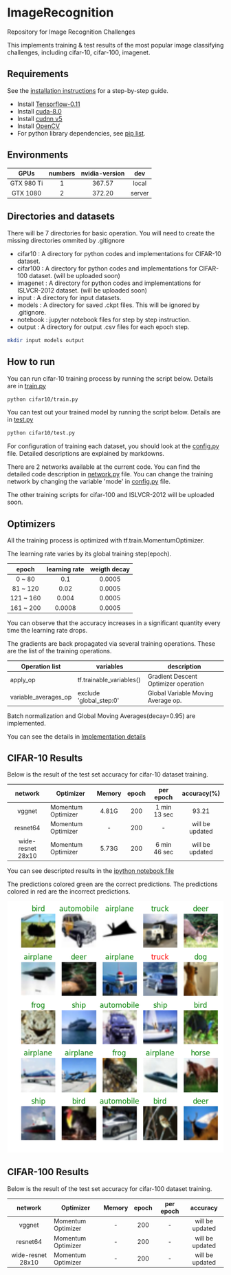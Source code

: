 # ImageRecognition
Repository for Image Recognition Challenges

This implements training & test results of the most popular image classifying challenges, including cifar-10, cifar-100, imagenet.

## Requirements
See the [installation instructions](installation.md) for a step-by-step guide.
- Install [Tensorflow-0.11](https://www.tensorflow.org/versions/r0.11/get_started/os_setup.html)
- Install [cuda-8.0](https://developer.nvidia.com/cuda-downloads)
- Install [cudnn v5](https://developer.nvidia.com/cudnn)
- Install [OpenCV](http://docs.opencv.org/2.4/doc/tutorials/introduction/linux_install/linux_install.html)
- For python library dependencies, see [pip list](pip_list.sh).

## Environments
| GPUs       | numbers | nvidia-version | dev    |
|:----------:|:-------:|:--------------:|:------:|
| GTX 980 Ti | 1       | 367.57         | local  |
| GTX 1080   | 2       | 372.20         | server |

## Directories and datasets
There will be 7 directories for basic operation. You will need to create the missing directories ommited by .gitignore

- cifar10 : A directory for python codes and implementations for CIFAR-10 dataset.
- cifar100 : A directory for python codes and implementations for CIFAR-100 dataset. (will be uploaded soon)
- imagenet : A directory for python codes and implementations for ISLVCR-2012 dataset. (will be uploaded soon)
- input : A directory for input datasets.
- models : A directory for saved .ckpt files. This will be ignored by .gitignore.
- notebook : jupyter notebook files for step by step instruction.
- output : A directory for output .csv files for each epoch step.
```bash
mkdir input models output
```

## How to run
You can run cifar-10 training process by running the script below. Details are in [train.py](cifar10/train.py)
```bash
python cifar10/train.py
```

You can test out your trained model by running the script below. Details are in [test.py](cifar10/test.py)
```bash
python cifar10/test.py
```

For configuration of training each dataset, you should look at the [config.py](cifar10/config.py) file.
Detailed descriptions are explained by markdowns.

There are 2 networks available at the current code.
You can find the detailed code description in [network.py](cifar10/network.py) file.
You can change the training network by changing the variable 'mode' in [config.py](cifar10/config.py) file.

The other training scripts for cifar-100 and ISLVCR-2012 will be uploaded soon.

## Optimizers
All the training process is optimized with tf.train.MomentumOptimizer.

The learning rate varies by its global training step(epoch).

|   epoch   | learning rate |  weigth decay |
|:---------:|:-------------:|:-------------:|
|   0 ~ 80  |      0.1      |     0.0005    |
|  81 ~ 120 |      0.02     |     0.0005    |
| 121 ~ 160 |     0.004     |     0.0005    |
| 161 ~ 200 |     0.0008    |     0.0005    |

You can observe that the accuracy increases in a significant quantity every time the learning rate drops.

The gradients are back propagated via several training operations.
These are the list of the training operations. 

| Operation list           | variables                         | description                          |
|--------------------------|-----------------------------------|--------------------------------------|
| apply\_op                | tf.trainable\_variables()         | Gradient Descent Optimizer operation |
| variable\_averages\_op   | exclude 'global\_step:0'          | Global Variable Moving Average op.   |

Batch normalization and Global Moving Averages(decay=0.95) are implemented.

You can see the details in [Implementation details](notebook/README.md)

## CIFAR-10 Results
Below is the result of the test set accuracy for cifar-10 dataset training.

| network           | Optimizer          | Memory | epoch | per epoch    | accuracy(%)        |
|:-----------------:|--------------------|:------:|:-----:|:------------:|:---------------:|
| vggnet            | Momentum Optimizer | 4.81G  | 200   | 1 min 13 sec | 93.21           |
| resnet64          | Momentum Optimizer | -      | 200   |    -         | will be updated |
| wide-resnet 28x10 | Momentum Optimizer | 5.73G  | 200   | 6 min 46 sec | will be updated |

You can see descripted results in the [ipython notebook file](notebook/cifar10_notebook.ipynb)

The predictions colored green are the correct predictions. The predictions colored in red are the incorrect predictions.

![alt text](result/cifar10_result.png "CIFAR-10 Test Results")

## CIFAR-100 Results
Below is the result of the test set accuracy for cifar-100 dataset training.

| network           | Optimizer          | Memory | epoch | per epoch | accuracy        |
|:-----------------:|--------------------|:------:|:-----:|:---------:|:---------------:|
| vggnet            | Momentum Optimizer | -      | 200   |    -      | will be updated |
| resnet64          | Momentum Optimizer | -      | 200   |    -      | will be updated |
| wide-resnet 28x10 | Momentum Optimizer | -      | 200   |    -      | will be updated |

